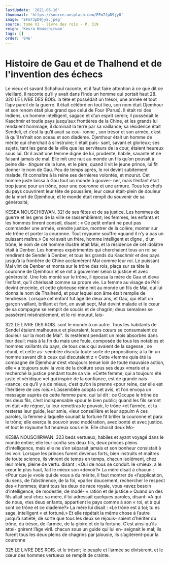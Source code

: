 ```yaml
---
lastUpdate: '2021-05-16'
thumbnail: 'https://source.unsplash.com/EFm7JpD9jy8'
image: 'EFm7JpD9jy8.jpeg'
source: tome VI - livre des rois - P. 319
reign: 'Kesra Nouschirwan'
tags: []
order: '046'
---
```


# Histoire de Gau et de Thalhend et de l'invention des échecs

Le vieux et savant Schahouî raconte, et il faut faire attention à ce que dit ce vieillard, il raconte qu’il y avait dans l’lnde un homme qui portait haut 28.
320 LE LlVBE DES BOIS.
la tête et possédait un trésor, une armée et tout l’apv
pareil de la guerre. Il était célébré en tout lieu, son
nom était Djemhour et son renom était plus grand que celui de Four (Parus). ll était roi des Indiens, un homme intelligent, sagace et d’un esprit serein;
il possédait le Kaschmir et toutle pays jusqu’aux frontières de la Chine, et les grands lui rendaient
hommage; il dominait la terre par sa vaillance; sa résidence était Sendeli, et c’est la qu’il avait sa cou-
ronne , son trésor et son armée, c’est là qu’il te’nait
son sceau et son diadème. Djemhour était un homme
de mérite qui cherchait à s’instruire; il était puis-
sant, savant et glorieux; ses sujets, tant les gens de la ville que les serviteurs de la cour, étaient heureux sous lui.
Or il avait une femme digne de lui, prudente, habile, savante et ne faisant jamais de mal. Elle mit une nuit au monde un fils qu’on pouvait à peine dis- .tinguer de la lune, et le père, quand il vit le jeune prince, lui fit donner le nom de Gau. Peu de temps après, le roi devint subitement malade, fit connaître
à la reine ses dernières volontés, et mourut. Cet homme juste laissa à Gau tout un monde à gouver- ner, mais l’enfant était trop jeune pour un trône,
pour une couronne et une armure. Tous les chefs du pays couvrirent leur tête de poussière; leur cœur
était-plein de douleur de la mort de Djemhour, et le monde était rempli du souvenir de sa générosité,

KESEA NOUSCHlBWAN. 32! de ses fêtes et de sa justice. Les hommes de guerre
et les gens de la ville se rassemblèrent; les femmes, les enfants et les hommes tinrent conseil, disant : « Ce petit enfant ne peut pas commander une armée, «rendre justice, montrer de la colère, monter sur «le trône et porter la couronne. Tout royaume souffre «quand il n’y a pas un puissant maître.»
Ce roi avait un frère, homme intelligent et digne , d’un trône; le nom de cet homme illustre était Mai,
et la résidence de cet idolâtre était à Denber. Les hommes expérimentés qui cherchaient tous un roi
se rendirent de Sendel à Denber, et tous les grands du Kaschmir et des pays jusqu’à la frontière de
Chine acclamèrent Mai comme leur roi. Le puissant Mai vint de Denber et monta sur le trône des rois, plaça sur sa tête la couronne de Djemhour et se mit
à gouverner selon la justice et avec générosité. Une
fois monté sur le trône, il épousa la mère de Gau et
éleva l’enfant, qu’il chérissait comme sa propre vie.
La femme au visage de Péri devint enceinte, et cette glorieuse reine mit au monde un fils de Mai, qui lui donna le nom de Thalhend, et pour lequel son âme était remplie de tendresse.
Lorsque cet enfant fut âgé de deux ans, et Gau,
qui était un garçon vaillant, brillant et fort, en avait sept, Mat devint malade et le cœur de sa compagne se remplit de soucis et de chagrin; deux semaines se passèrent misérablement, et le roi mourut, lais-

322 LE LIVRE DES ROIS.
sont le monde à un autre. Tous les habitants de Sendel étaient malheureux et pleuraient, leurs cœurs
se consumaient de douleur sur la mort de Mai". Ils restèrent pendant un mois absorbés dans leur deuil; mais à la fin du mais une foule, composée de tous
les notables et hommes vaillants du pays, de tous
ceux qui avaient de la sagesse , se réunit, et cette as- semblée discuta toute sorte de propositions; à la fin
un homme savant dit à ceux qui discutaient z « Cette «femme quia été la compagne de Djemhour s’est
«toujours tenue loin de toute mauvaise action, elle « a toujours suivi la voie de la droiture sous ses deux «maris et a recherché la justice pendant toute sa vie. «Cette femme, qui a toujours été juste et véridique
«et qui inspire de la confiance, est de grande nais- «sance; ce qu’il y a de mieux, c’est qu’on la prenne
«pour reine, car elle est l’héritière de ces rois.»
L’assemblée adopta cet avis, et l’on envoya un messager auprès de cette femme pure, qui lui dit : ce Occupe le trône de tes deux fils, c’est indispensable «pour le bien public; quand les fils seront en état
«de régner, tu leur remettras le pouvoir, le trône
«et l’armée, et tu resteras leur guide, leur amie,
«leur conseillère et leur appuim A ces paroles, la femme à laquelle souriait la fortune fit briller la couronne et para le trône; elle exerça le pouvoir avec modération, avec bonté et avec justice. et tout le royaume fut heureux sous elle. Elle choisit deux Mo-

KESllA NOUSCIIlRWAN. 323 beds vertueux, habiles et ayant voyagé dans le monde
entier; elle leur confia ses deux fils, deux princes pleins d’intelligence, mais elle ne s’en séparait jamais
et son bonheur consistait à les voir.
Lorsque les princes furent devenus forts, bien
instruits et maîtres de toute science, ils vinrent de temps en temps, chacun isolément, chez leur mère,
pleine de vertu. disant : «Qui de nous se conduit. le «mieux, a le cœur le plus haut, fait le mieux son «devoir?» La mère disait à chacun : «Pour que je «voie qui de vous a du mérite, il faut montrer de «l’application, du sens, de l’abstinence, de la foi, «parler doucement, rechercher le respect des « hommes; étant tous les deux de race royale, vous «avez besoin d’intelligence, de modestie, de modé-
« ration et de justice.»
Quand un des fils allait seul chez sa mère, il lui
adressait quelques paroles, disant: «A qui de nous, «tes deux enfants, appartient le pays comme à son « roi, et à qui sont ce trône et ce diadème?» La mère
lui disait : «Le trône est à toi; tu es sage, intelligent « et fortuné.» Et elle répétait la même chose à l’autre
jusqu’à satiété, de sorte que tous les deux se réjouis-
saient d’hériter du trône, du trésor, de l’armée, de
la gloire et de la fortune. C’est ainsi qu’ils attei- gnirent l’âge viril. chacun sous un guide qui lui en-
seignait le mal; ils furent tous les deux pleins de chagrins par jalousie, ils s’agitèrent-pour la couronne

325 LE LIVRE DES ROIS.
et le trésor; le peuple et l’armée se divisèrent, et le
cœur des hommes vertueux se remplit de crainte.

